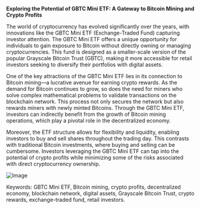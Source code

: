 **Exploring the Potential of GBTC Mini ETF: A Gateway to Bitcoin Mining and Crypto Profits**

The world of cryptocurrency has evolved significantly over the years, with innovations like the GBTC Mini ETF (Exchange-Traded Fund) capturing investor attention. The GBTC Mini ETF offers a unique opportunity for individuals to gain exposure to Bitcoin without directly owning or managing cryptocurrencies. This fund is designed as a smaller-scale version of the popular Grayscale Bitcoin Trust (GBTC), making it more accessible for retail investors seeking to diversify their portfolios with digital assets.

One of the key attractions of the GBTC Mini ETF lies in its connection to Bitcoin mining—a lucrative avenue for earning crypto rewards. As the demand for Bitcoin continues to grow, so does the need for miners who solve complex mathematical problems to validate transactions on the blockchain network. This process not only secures the network but also rewards miners with newly minted Bitcoins. Through the GBTC Mini ETF, investors can indirectly benefit from the growth of Bitcoin mining operations, which play a pivotal role in the decentralized economy.

Moreover, the ETF structure allows for flexibility and liquidity, enabling investors to buy and sell shares throughout the trading day. This contrasts with traditional Bitcoin investments, where buying and selling can be cumbersome. Investors leveraging the GBTC Mini ETF can tap into the potential of crypto profits while minimizing some of the risks associated with direct cryptocurrency ownership.

![Image](https://github.com/user-attachments/assets/31692037-0104-4703-abd1-696b6a7dd41b)

Keywords: GBTC Mini ETF, Bitcoin mining, crypto profits, decentralized economy, blockchain network, digital assets, Grayscale Bitcoin Trust, crypto rewards, exchange-traded fund, retail investors.